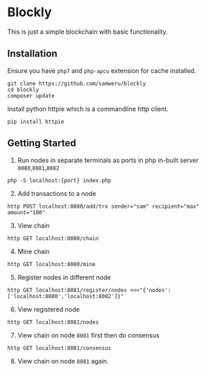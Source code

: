 Blockly
=======

This is just a simple blockchain with basic functionality.

## Installation

Ensure you have `php7` and `php-apcu` extension for cache installed.

```
git clone https://github.com/samweru/blockly
cd blockly
composer update
```

Install python httpie which is a commandline http client.

```
pip install httpie
```

## Getting Started

1) Run nodes in separate terminals as ports in php in-built server `8080`,`8081`,`8082`

```
php -S localhost:{port} index.php
```

2) Add transactions to a node

```
http POST localhost:8080/add/trx sender="sam" recipient="max" amount="100"
```

3) View chain

```
http GET localhost:8080/chain
```

4) Mine chain

```
http GET localhost:8080/mine
```

5) Register nodes in different node

```
http GET localhost:8081/register/nodes <<<"{'nodes':['localhost:8080','localhost:8082']}"
```

6) View registered node

```
http GET localhost:8081/nodes
```

7) View chain on node `8081` first then do consensus

```
http GET localhost:8081/consensus
```

8) View chain on node `8081` again.



